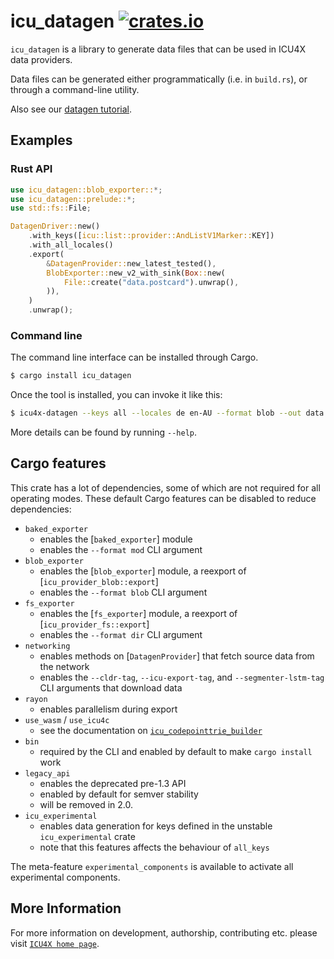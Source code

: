 # icu_datagen [![crates.io](https://img.shields.io/crates/v/icu_datagen)](https://crates.io/crates/icu_datagen)

<!-- cargo-rdme start -->

`icu_datagen` is a library to generate data files that can be used in ICU4X data providers.

Data files can be generated either programmatically (i.e. in `build.rs`), or through a
command-line utility.


Also see our [datagen tutorial](https://github.com/unicode-org/icu4x/blob/main/tutorials/data_management.md).

## Examples

### Rust API

```rust
use icu_datagen::blob_exporter::*;
use icu_datagen::prelude::*;
use std::fs::File;

DatagenDriver::new()
    .with_keys([icu::list::provider::AndListV1Marker::KEY])
    .with_all_locales()
    .export(
        &DatagenProvider::new_latest_tested(),
        BlobExporter::new_v2_with_sink(Box::new(
            File::create("data.postcard").unwrap(),
        )),
    )
    .unwrap();
```

### Command line

The command line interface can be installed through Cargo.

```bash
$ cargo install icu_datagen
```

Once the tool is installed, you can invoke it like this:

```bash
$ icu4x-datagen --keys all --locales de en-AU --format blob --out data.postcard
```

More details can be found by running `--help`.

## Cargo features

This crate has a lot of dependencies, some of which are not required for all operating modes. These default Cargo features
can be disabled to reduce dependencies:
* `baked_exporter`
  * enables the [`baked_exporter`] module
  * enables the `--format mod` CLI argument
* `blob_exporter`
  * enables the [`blob_exporter`] module, a reexport of [`icu_provider_blob::export`]
  * enables the `--format blob` CLI argument
* `fs_exporter`
  * enables the [`fs_exporter`] module, a reexport of [`icu_provider_fs::export`]
  * enables the `--format dir` CLI argument
* `networking`
  * enables methods on [`DatagenProvider`] that fetch source data from the network
  * enables the `--cldr-tag`, `--icu-export-tag`, and `--segmenter-lstm-tag` CLI arguments that download data
* `rayon`
  * enables parallelism during export
* `use_wasm` / `use_icu4c`
  * see the documentation on [`icu_codepointtrie_builder`](icu_codepointtrie_builder#build-configuration)
* `bin`
  * required by the CLI and enabled by default to make `cargo install` work
* `legacy_api`
  * enables the deprecated pre-1.3 API
  * enabled by default for semver stability
  * will be removed in 2.0.
* `icu_experimental`
  * enables data generation for keys defined in the unstable `icu_experimental` crate
  * note that this features affects the behaviour of `all_keys`

The meta-feature `experimental_components` is available to activate all experimental components.

<!-- cargo-rdme end -->

## More Information

For more information on development, authorship, contributing etc. please visit [`ICU4X home page`](https://github.com/unicode-org/icu4x).

